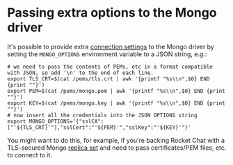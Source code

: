 # Passing extra options to the Mongo driver

It's possible to provide extra [connection settings](http://mongodb.github.io/node-mongodb-native/2.2/reference/connecting/connection-settings/) to the Mongo driver by setting the `MONGO_OPTIONS` environment variable to a JSON string, e.g.:

```text
# we need to pass the contents of PEMs, etc in a format compatible with JSON, so add '\n' to the end of each line.
export TLS_CRT=$(cat /pems/tls.crt | awk '{printf "%s\\n",$0} END {print ""}')
export PEM=$(cat /pems/mongo.pem | awk '{printf "%s\\n",$0} END {print ""}')
export KEY=$(cat /pems/mongo.key | awk '{printf "%s\\n",$0} END {print ""}')
# now insert all the credentials into the JSON OPTIONS string
export MONGO_OPTIONS='{"sslCA":["'${TLS_CRT}'"],"sslCert":"'${PEM}'","sslKey":"'${KEY}'"}'
```

You might want to do this, for example, if you're backing Rocket Chat with a TLS-secured Mongo [replica set](https://docs.mongodb.com/manual/replication/) and need to pass certificates/PEM files, etc. to connect to it.

